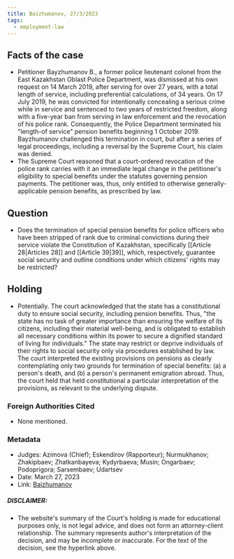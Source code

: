 ```yaml
---
title: Baizhumanov, 27/3/2023
tags:
  - employment-law
---
```

## Facts of the case
* Petitioner Bayzhumanov B., a former police lieutenant colonel from the East Kazakhstan Oblast Police Department, was dismissed at his own request on 14 March 2019, after serving for over 27 years, with a total length of service, including preferential calculations, of 34 years. On 17 July 2019, he was convicted for intentionally concealing a serious crime while in service and sentenced to two years of restricted freedom, along with a five-year ban from serving in law enforcement and the revocation of his police rank. Consequently, the Police Department terminated his "length-of service" pension benefits beginning 1 October 2019. Bayzhumanov challenged this termination in court, but after a series of legal proceedings, including a reversal by the Supreme Court, his claim was denied.
* The Supreme Court reasoned that a court-ordered revocation of the police rank carries with it an immediate legal change in the petitioner's eligibility to special benefits under the statutes governing pension payments. The petitioner was, thus, only entitled to otherwise generally-applicable pension benefits, as prescribed by law. 
## Question
* Does the termination of special pension benefits for police officers who have been stripped of rank due to criminal convictions during their service violate the Constitution of Kazakhstan, specifically [[Article 28|Articles 28]] and [[Article 39|39]], which, respectively, guarantee social security and outline conditions under which citizens' rights may be restricted?
## Holding
* Potentially. The court acknowledged that the state has a constitutional duty to ensure social security, including pension benefits. Thus, "the state has no task of greater importance than ensuring the welfare of its citizens, including their material well-being, and is obligated to establish all necessary conditions within its power to secure a dignified standard of living for individuals." The state may restrict or deprive individuals of their rights to social security only via procedures established by law. The court interpreted the existing provisions on pensions as clearly contemplating only two grounds for termination of special benefits: (a) a person's death, and (b) a person's permanent emigration abroad. Thus, the court held that held constitutional a particular interpretation of the provisions, as relevant to the underlying dispute. 

### Foreign Authorities Cited
* None mentioned. 
### Metadata
* Judges: Azimova (Chief); Eskendirov (Rapporteur); Nurmukhanov; Zhakipbaev; Zhatkanbayeva; Kydyrbaeva; Musin; Ongarbaev; Podoprigora; Sarsembaev; Udartsev
* Date: March 27, 2023
* Link: [Baizhumanov](https://github.com/juzgenbayev/KSKR-Docs/raw/main/Baizhumanov,%2027%20Mar%202023.docx)
##### DISCLAIMER:
* The website's summary of the Court's holding is made for educational purposes only, is not legal advice, and does not form an attorney-client relationship. The summary represents author's interpretation of the decision, and may be incomplete or inaccurate. For the text of the decision, see the hyperlink above.